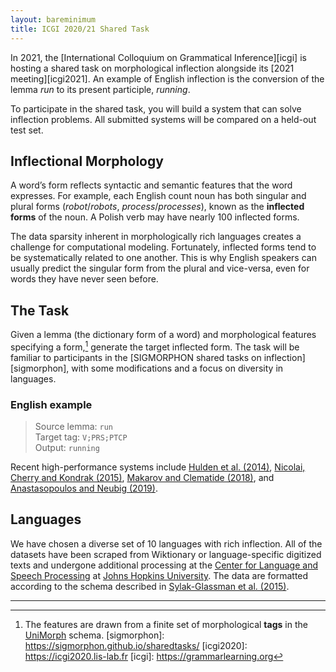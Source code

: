 ```yaml
---
layout: bareminimum
title: ICGI 2020/21 Shared Task
---
```


In 2021, the [International Colloquium on Grammatical Inference][icgi] is hosting a shared task on morphological inflection alongside its [2021 meeting][icgi2021]. 
An example of English inflection is the conversion of the lemma *run* to its present participle, *running*.

To participate in the shared task, you will build a system that can solve inflection problems.
All submitted systems will be compared on a held-out test set.

## Inflectional Morphology
A word’s form reflects syntactic and semantic features that the word expresses.
For example, each English count noun has both singular and plural forms (*robot*/*robots*, *process*/*processes*), known as the **inflected forms** of the noun.
A Polish verb may have nearly 100 inflected forms.

The data sparsity inherent in morphologically rich languages creates a challenge for computational modeling.
Fortunately, inflected forms tend to be systematically related to one another.
This is why English speakers can usually predict the singular form from the plural and vice-versa, even for words they have never seen before.

## The Task
Given a lemma (the dictionary form of a word) and morphological features specifying a form,[^unimorph] generate the target inflected form. The task will be familiar to participants in the [SIGMORPHON shared tasks on inflection][sigmorphon], with some modifications and a focus on diversity in languages.

### English example

> Source lemma: `run`  
> Target tag: `V;PRS;PTCP`  
> Output: `running`  

Recent high-performance systems include 
 [Hulden et al. (2014)](https://www.aclweb.org/anthology/E14-1060/), 
 [Nicolai, Cherry and Kondrak (2015)](https://www.aclweb.org/anthology/N15-1093/), 
 [Makarov and Clematide (2018)](https://www.aclweb.org/anthology/K18-3008/), and
 [Anastasopoulos and Neubig (2019)](https://www.aclweb.org/anthology/D19-1091/).

## Languages

We have chosen a diverse set of 10 languages with rich inflection.
All of the datasets have been scraped from Wiktionary or language-specific digitized texts and undergone additional processing 
 at the [Center for Language and Speech Processing](http://www.clsp.jhu.edu/) 
 at [Johns Hopkins University](https://www.jhu.edu/).
The data are formatted according to the schema described in [Sylak-Glassman et al. (2015)](https://www.aclweb.org/anthology/P15-2111/).

---

[^unimorph]: The features are drawn from a finite set of morphological **tags** in the [UniMorph](https://unimorph.github.io) schema.
[sigmorphon]: https://sigmorphon.github.io/sharedtasks/
[icgi2020]: https://icgi2020.lis-lab.fr
[icgi]: https://grammarlearning.org
